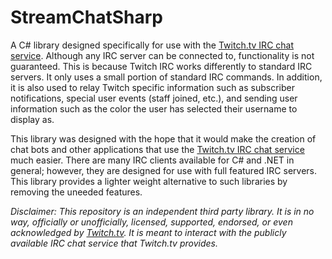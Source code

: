 StreamChatSharp
===============

A C# library designed specifically for use with the [Twitch.tv IRC chat service](http://help.twitch.tv/customer/portal/articles/1302780-twitch-irc). Although any IRC server can be connected to, functionality is not guaranteed. This is because Twitch IRC works differently to standard IRC servers. It only uses a small portion of standard IRC commands. In addition, it is also used to relay Twitch specific information such as subscriber notifications, special user events (staff joined, etc.), and sending user information such as the color the user has selected their username to display as.

This library was designed with the hope that it would make the creation of chat bots and other applications that use the [Twitch.tv IRC chat service](http://help.twitch.tv/customer/portal/articles/1302780-twitch-irc) much easier. There are many IRC clients available for C# and .NET in general; however, they are designed for use with full featured IRC servers. This library provides a lighter weight alternative to such libraries by removing the uneeded features.









<i>Disclaimer:
This repository is an independent third party library. It is in no way, officially or unofficially, licensed, supported, endorsed, or even acknowledged by <a href="http://www.twitch.tv/">Twitch.tv</a>. It is meant to interact with the publicly available IRC chat service that Twitch.tv provides.</i>
